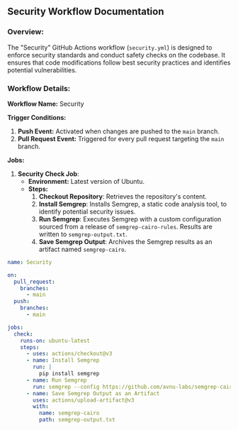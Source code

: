 ## Security Workflow Documentation

### Overview:
The "Security" GitHub Actions workflow (`security.yml`) is designed to enforce security standards and conduct safety checks on the codebase. It ensures that code modifications follow best security practices and identifies potential vulnerabilities.

### Workflow Details:

**Workflow Name:** Security

**Trigger Conditions:**
1. **Push Event:** Activated when changes are pushed to the `main` branch.
2. **Pull Request Event:** Triggered for every pull request targeting the `main` branch.

**Jobs:**
1. **Security Check Job**:
   - **Environment:** Latest version of Ubuntu.
   - **Steps:**
     1. **Checkout Repository**: Retrieves the repository's content.
     2. **Install Semgrep**: Installs Semgrep, a static code analysis tool, to identify potential security issues.
     3. **Run Semgrep**: Executes Semgrep with a custom configuration sourced from a release of `semgrep-cairo-rules`. Results are written to `semgrep-output.txt`.
     4. **Save Semgrep Output**: Archives the Semgrep results as an artifact named `semgrep-cairo`.

```yml
name: Security

on:
  pull_request:
    branches:
      - main
  push:
    branches:
      - main

jobs:
  check:
    runs-on: ubuntu-latest
    steps:
      - uses: actions/checkout@v3
      - name: Install Semgrep
        run: |
          pip install semgrep
      - name: Run Semgrep
        run: semgrep --config https://github.com/avnu-labs/semgrep-cairo-rules/releases/download/v0.0.1/cairo-rules.yaml ./src > semgrep-output.txt
      - name: Save Semgrep Output as an Artifact
        uses: actions/upload-artifact@v3
        with:
          name: semgrep-cairo
          path: semgrep-output.txt
```